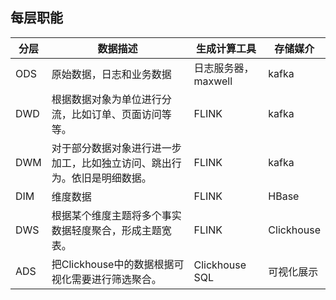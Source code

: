 ## **每层职能**

| 分层 | 数据描述                                                     | 生成计算工具        | 存储媒介   |
| ---- | ------------------------------------------------------------ | ------------------- | ---------- |
| ODS  | 原始数据，日志和业务数据                                     | 日志服务器，maxwell | kafka      |
| DWD  | 根据数据对象为单位进行分流，比如订单、页面访问等等。         | FLINK               | kafka      |
| DWM  | 对于部分数据对象进行进一步加工，比如独立访问、跳出行为。依旧是明细数据。 | FLINK               | kafka      |
| DIM  | 维度数据                                                     | FLINK               | HBase      |
| DWS  | 根据某个维度主题将多个事实数据轻度聚合，形成主题宽表。       | FLINK               | Clickhouse |
| ADS  | 把Clickhouse中的数据根据可视化需要进行筛选聚合。             | Clickhouse SQL      | 可视化展示 |

